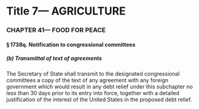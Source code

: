
# Title 7— AGRICULTURE
### CHAPTER 41— FOOD FOR PEACE
#### § 1738q. Notification to congressional committees
##### (b) Transmittal of text of agreements

The Secretary of State shall transmit to the designated congressional committees a copy of the text of any agreement with any foreign government which would result in any debt relief under this subchapter no less than 30 days prior to its entry into force, together with a detailed justification of the interest of the United States in the proposed debt relief.
